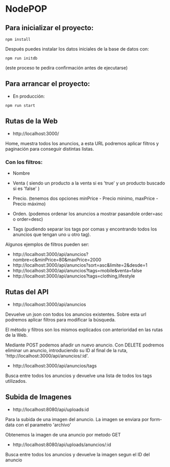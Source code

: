 # NodePOP

## Para inicializar el proyecto:

```shell
npm install
```

Después puedes instalar los datos iniciales de la base de datos con:

```shell
npm run initdb
```

(este proceso te pedira confirmación antes de ejecutarse)

## Para arrancar el proyecto:

* En producción:

```shell
npm run start
```

## Rutas de la Web

* http://localhost:3000/

Home, muestra todos los anuncios, a esta URL podremos aplicar filtros y paginación para conseguir distintas listas.

### Con los filtros: 

* Nombre

* Venta ( siendo un producto a la venta si es 'true' y un producto buscado si es 'false' )

* Precio. (tenemos dos opciones minPrice - Precio minimo, maxPrice - Precio máximo)

* Orden. (podemos ordenar los anuncios a mostrar pasandole order=asc o order=desc)

* Tags (pudiendo separar los tags por comas y encontrando todos los anuncios que tengan uno u otro tag).

Algunos ejemplos de filtros pueden ser:
* http://localhost:3000/api/anuncios?nombre=c&minPrice=80&maxPrice=2000
* http://localhost:3000/api/anuncios?sort=asc&limite=2&desde=1
* http://localhost:3000/api/anuncios?tags=mobile&venta=false
* http://localhost:3000/api/anuncios?tags=clothing,lifestyle

## Rutas del API

* http://localhost:3000/api/anuncios

Devuelve un json con todos los anuncios existentes. Sobre esta url podremos aplicar filtros para modificar la búsqueda.

El método y filtros son los mismos explicados con anterioridad en las rutas de la Web.

Mediante POST podemos añadir un nuevo anuncio. 
Con DELETE podremos eliminar un anuncio, introduciendo su ID al final de la ruta, 'http://localhost:3000/api/anuncios/:id'.

* http://localhost:3000/api/anuncios/tags

Busca entre todos los anuncios y devuelve una lista de todos los tags utilizados.

## Subida de Imagenes

* http://localhost:8080/api/uploads:id

Para la subida de una imagen del anuncio. La imagen se enviara por form-data con el parametro 'archivo'

Obtenemos la imagen de una anuncio por metodo GET
* http://localhost:8080/api/uploads/anuncios/:id

Busca entre todos los anuncios y devuelve la imagen segun el ID del anuncio



